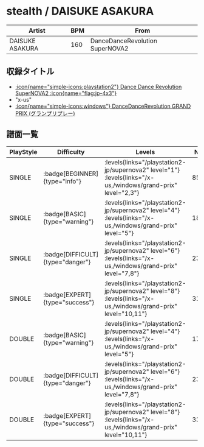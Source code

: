 # stealth / DAISUKE ASAKURA

|Artist|BPM|From|
|------|---|----|
|DAISUKE ASAKURA|160|DanceDanceRevolution SuperNOVA2|

## 収録タイトル

- [:icon{name="simple-icons:playstation2"} Dance Dance Revolution SuperNOVA2 :icon{name="flag:jp-4x3"}](/playstation2-jp/supernova2)
- "x-us"
- [:icon{name="simple-icons:windows"} DanceDanceRevolution GRAND PRIX (グランプリプレー)](/windows/grand-prix)

## 譜面一覧

|PlayStyle|Difficulty|Levels|Notes|Movie|
|---------|----------|------|-----|-----|
|SINGLE| :badge[BEGINNER]{type="info"}| :levels{links="/playstation2-jp/supernova2" level="1"} :levels{links="/x-us,/windows/grand-prix" level="2,3"}|85/0||
|SINGLE| :badge[BASIC]{type="warning"}| :levels{links="/playstation2-jp/supernova2" level="4"} :levels{links="/x-us,/windows/grand-prix" level="5"}|183/6||
|SINGLE| :badge[DIFFICULT]{type="danger"}| :levels{links="/playstation2-jp/supernova2" level="6"} :levels{links="/x-us,/windows/grand-prix" level="7,8"}|237/8||
|SINGLE| :badge[EXPERT]{type="success"}| :levels{links="/playstation2-jp/supernova2" level="8"} :levels{links="/x-us,/windows/grand-prix" level="10,11"}|311/29||
|DOUBLE| :badge[BASIC]{type="warning"}| :levels{links="/playstation2-jp/supernova2" level="4"} :levels{links="/x-us,/windows/grand-prix" level="5"}|179/10||
|DOUBLE| :badge[DIFFICULT]{type="danger"}| :levels{links="/playstation2-jp/supernova2" level="6"} :levels{links="/x-us,/windows/grand-prix" level="7,8"}|237/11||
|DOUBLE| :badge[EXPERT]{type="success"}| :levels{links="/playstation2-jp/supernova2" level="8"} :levels{links="/x-us,/windows/grand-prix" level="10,11"}|332/10||
